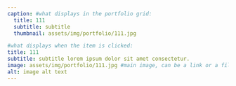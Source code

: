 ```yaml
---
caption: #what displays in the portfolio grid:
  title: 111
  subtitle: subtitle
  thumbnail: assets/img/portfolio/111.jpg

#what displays when the item is clicked:
title: 111
subtitle: subtitle lorem ipsum dolor sit amet consectetur.
image: assets/img/portfolio/111.jpg #main image, can be a link or a file in assets/img/portfolio
alt: image alt text
---
```

